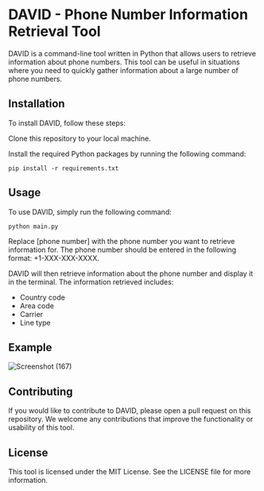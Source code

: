 # DAVID - Phone Number Information Retrieval Tool
DAVID is a command-line tool written in Python that allows users to retrieve information about phone numbers. This tool can be useful in situations where you need to quickly gather information about a large number of phone numbers.

## Installation
To install DAVID, follow these steps:

Clone this repository to your local machine.

Install the required Python packages by running the following command:
```
pip install -r requirements.txt
````
## Usage
To use DAVID, simply run the following command:
```
python main.py
```
Replace [phone number] with the phone number you want to retrieve information for. The phone number should be entered in the following format: +1-XXX-XXX-XXXX.

DAVID will then retrieve information about the phone number and display it in the terminal. The information retrieved includes:

- Country code
- Area code
- Carrier
- Line type
## Example 
![Screenshot (167)](https://user-images.githubusercontent.com/69579338/231783489-607d863d-011f-4c9b-bbb5-938441e2308b.png)

## Contributing
If you would like to contribute to DAVID, please open a pull request on this repository. We welcome any contributions that improve the functionality or usability of this tool.

## License
This tool is licensed under the MIT License. See the LICENSE file for more information.
